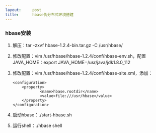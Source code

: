 ```yaml
---
layout:     post
title:      hbase伪分布式环境搭建
---
```

<div id="article_content" class="article_content clearfix csdn-tracking-statistics" data-pid="blog" data-mod="popu_307" data-dsm="post">
								            <div id="content_views" class="markdown_views prism-atom-one-dark">
							<!-- flowchart 箭头图标 勿删 -->
							<svg xmlns="http://www.w3.org/2000/svg" style="display: none;"><path stroke-linecap="round" d="M5,0 0,2.5 5,5z" id="raphael-marker-block" style="-webkit-tap-highlight-color: rgba(0, 0, 0, 0);"></path></svg>
							<h3 id="hbase安装">hbase安装</h3>

<ol>
<li><p>解压：tar -zxvf hbase-1.2.4-bin.tar.gz -C /usr/hbase/</p></li>
<li><p>修改配置：vim /usr/hbase/hbase-1.2.4/conf/hbase-env.sh，配置JAVA_HOME：export JAVA_HOME=/usr/java/jdk1.8.0_112</p></li>
<li><p>修改配置：vim /usr/hbase/hbase-1.2.4/conf/hbase-site.xml，添加：</p>

<pre class="prettyprint"><code class="language-xml hljs "><span class="hljs-tag">&lt;<span class="hljs-title">configuration</span>&gt;</span> 
    <span class="hljs-tag">&lt;<span class="hljs-title">property</span>&gt;</span>
            <span class="hljs-tag">&lt;<span class="hljs-title">name</span>&gt;</span>hbase.rootdir<span class="hljs-tag">&lt;/<span class="hljs-title">name</span>&gt;</span>
            <span class="hljs-tag">&lt;<span class="hljs-title">value</span>&gt;</span>file:///usr/hbase<span class="hljs-tag">&lt;/<span class="hljs-title">value</span>&gt;</span>
    <span class="hljs-tag">&lt;/<span class="hljs-title">property</span>&gt;</span>
<span class="hljs-tag">&lt;/<span class="hljs-title">configuration</span>&gt;</span></code></pre></li>
<li><p>启动hbase：./start-hbase.sh</p></li>
<li><p>运行shell：./hbase shell</p></li>
</ol>            </div>
						<link href="https://csdnimg.cn/release/phoenix/mdeditor/markdown_views-9e5741c4b9.css" rel="stylesheet">
                </div>